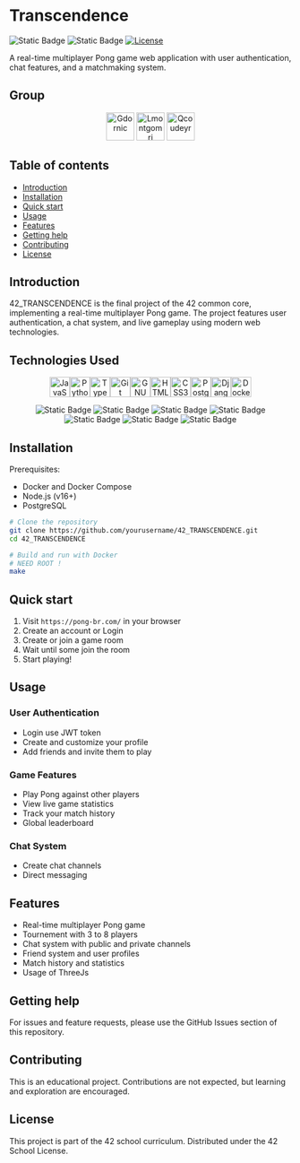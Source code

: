 # Transcendence

![Static Badge](https://img.shields.io/badge/PASS-125%2F125-black?style=flat-square&logo=42&logoColor=FFFFFFF&logoSize=auto&labelColor=000000&color=green) ![Static Badge](https://img.shields.io/badge/3_Person-black?style=flat-square&label=Group&labelColor=black&color=blue) [![License](https://img.shields.io/badge/License-42-blue.svg?style=flat-square)](https://www.42.fr/)

A real-time multiplayer Pong game web application with user authentication, chat features, and a matchmaking system.

## Group

<p align="center">
<a href="https://github.com/RussellParadox"><img src="https://avatars.githubusercontent.com/u/121818957?v=4" title="Gdornic" width="50" height="50"></a>
<a href="https://github.com/BiGZ31"><img src="https://avatars.githubusercontent.com/u/101286697?v=4" title="Lmontgomri" width="50" height="50"></a>
<a href="https://github.com/qcoudeyr"><img src="https://avatars.githubusercontent.com/u/124463277?v=4" title="Qcoudeyr" width="50" height="50"></a>
</p>

## Table of contents

* [Introduction](#introduction)
* [Installation](#installation)
* [Quick start](#quick-start)
* [Usage](#usage)
* [Features](#features)
* [Getting help](#getting-help)
* [Contributing](#contributing)
* [License](#license)

## Introduction

42_TRANSCENDENCE is the final project of the 42 common core, implementing a real-time multiplayer Pong game. The project features user authentication, a chat system, and live gameplay using modern web technologies.

## Technologies Used

<p align="center">
<a href="https://developer.mozilla.org/en-US/docs/Web/JavaScript" target="_blank" rel="noreferrer"><img src="https://raw.githubusercontent.com/danielcranney/readme-generator/main/public/icons/skills/javascript-colored.svg" width="36" height="36" alt="JavaScript" /></a><a href="https://www.python.org/" target="_blank" rel="noreferrer"><img src="https://raw.githubusercontent.com/danielcranney/readme-generator/main/public/icons/skills/python-colored.svg" width="36" height="36" alt="Python" /></a><a href="https://www.typescriptlang.org/" target="_blank" rel="noreferrer"><img src="https://raw.githubusercontent.com/danielcranney/readme-generator/main/public/icons/skills/typescript-colored.svg" width="36" height="36" alt="TypeScript" /></a><a href="https://git-scm.com/" target="_blank" rel="noreferrer"><img src="https://raw.githubusercontent.com/danielcranney/readme-generator/main/public/icons/skills/git-colored.svg" width="36" height="36" alt="Git" /></a><a href="https://www.gnu.org/software/bash/" target="_blank" rel="noreferrer"><img src="https://raw.githubusercontent.com/danielcranney/readme-generator/main/public/icons/skills/gnubash.svg" width="36" height="36" alt="GNU Bash" /></a><a href="https://developer.mozilla.org/en-US/docs/Glossary/HTML5" target="_blank" rel="noreferrer"><img src="https://raw.githubusercontent.com/danielcranney/readme-generator/main/public/icons/skills/html5-colored.svg" width="36" height="36" alt="HTML5" /></a><a href="https://www.w3.org/TR/CSS/#css" target="_blank" rel="noreferrer"><img src="https://raw.githubusercontent.com/danielcranney/readme-generator/main/public/icons/skills/css3-colored.svg" width="36" height="36" alt="CSS3" /></a><a href="https://www.postgresql.org/" target="_blank" rel="noreferrer"><img src="https://raw.githubusercontent.com/danielcranney/readme-generator/main/public/icons/skills/postgresql-colored.svg" width="36" height="36" alt="PostgreSQL" /></a><a href="https://www.djangoproject.com/" target="_blank" rel="noreferrer"><img src="https://raw.githubusercontent.com/danielcranney/readme-generator/main/public/icons/skills/django-colored.svg" width="36" height="36" alt="Django" /></a><a href="https://www.docker.com/" target="_blank" rel="noreferrer"><img src="https://raw.githubusercontent.com/danielcranney/readme-generator/main/public/icons/skills/docker-colored.svg" width="36" height="36" alt="Docker" /></a>
</p>
<p align="center">
<img alt="Static Badge" src="https://img.shields.io/badge/Grafana-black?style=flat-square&logo=grafana&logoColor=%23F46800&color=black&link=">
<img alt="Static Badge" src="https://img.shields.io/badge/Prometheus-black?style=flat-square&logo=prometheus&logoColor=%23E6522C&color=black&link=">
<img alt="Static Badge" src="https://img.shields.io/badge/Vault-black?style=flat-square&logo=vault&logoColor=%23FFEC6E&color=black&link=">
<img alt="Static Badge" src="https://img.shields.io/badge/ELK_Stack-black?style=flat-square&logo=elastic&logoColor=white&labelColor=black&color=black&link=">
<img alt="Static Badge" src="https://img.shields.io/badge/Redis-black?style=flat-square&logo=redis&logoColor=%23FF4438&color=black&link=">
<img alt="Static Badge" src="https://img.shields.io/badge/Nginx-black?style=flat-square&logo=nginx&logoColor=%23009639&color=black&link=">
<img alt="Static Badge" src="https://img.shields.io/badge/Portainer-black?style=flat-square&logo=portainer&logoColor=%2313BEF9&color=black&link=">
</p>

## Installation

Prerequisites:

- Docker and Docker Compose
- Node.js (v16+)
- PostgreSQL

```bash
# Clone the repository
git clone https://github.com/yourusername/42_TRANSCENDENCE.git
cd 42_TRANSCENDENCE

# Build and run with Docker
# NEED ROOT !
make
```

## Quick start

1. Visit `https://pong-br.com/` in your browser
2. Create an account or Login
3. Create or join a game room
4. Wait until some join the room
5. Start playing!

## Usage

### User Authentication

- Login use JWT token
- Create and customize your profile
- Add friends and invite them to play

### Game Features

- Play Pong against other players
- View live game statistics
- Track your match history
- Global leaderboard

### Chat System

- Create chat channels
- Direct messaging

## Features

- Real-time multiplayer Pong game
- Tournement with 3 to 8 players
- Chat system with public and private channels
- Friend system and user profiles
- Match history and statistics
- Usage of ThreeJs

## Getting help

For issues and feature requests, please use the GitHub Issues section of this repository.

## Contributing

This is an educational project. Contributions are not expected, but learning and exploration are encouraged.

## License

This project is part of the 42 school curriculum. Distributed under the 42 School License.
